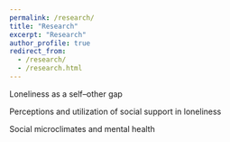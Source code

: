 ```yaml
---
permalink: /research/
title: "Research"
excerpt: "Research"
author_profile: true
redirect_from: 
  - /research/
  - /research.html
---
```


Loneliness as a self–other gap

Perceptions and utilization of social support in loneliness

Social microclimates and mental health

